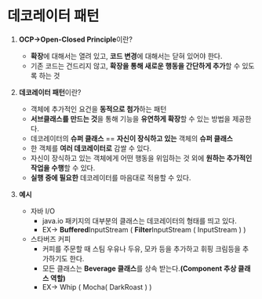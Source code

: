 # 데코레이터 패턴

1. **OCP->Open-Closed Principle**이란?
   * **확장**에 대해서는 열려 있고, **코드 변경**에 대해서는 닫혀 있어야 한다.
   * 기존 코드는 건드리지 않고, **확장을 통해 새로운 행동을 간단하게 추가**할 수 있도록 하는 것

1. **데코레이터 패턴**이란?
   * 객체에 추가적인 요건을 **동적으로 첨가**하는 패턴
   * **서브클래스를 만드는 것**을 통해 기능을 **유연하게 확장**할 수 있는 방법을 제공한다.
   * 데코레이터의 **슈퍼 클래스** == **자신이 장식하고 있는** 객체의 **슈퍼 클래스**
   * 한 객체를 **여러 데코레이터로** 감쌀 수 있다.
   * 자신이 장식하고 있는 객체에게 어떤 행동을 위임하는 것 외에 **원하는 추가적인 작업을 수행**할 수 있다.
   * **실행 중에 필요한** 데코레이터를 마음대로 적용할 수 있다.

1. **예시**
   * 자바 I/O
     * java.io 패키지의 대부분의 클래스는 데코레이터의 형태를 띄고 있다.
     * EX-> **Buffered**InputStream ( **Filter**InputStream ( InputStream ) )
   * 스타버즈 커피
     * 커피를 주문할 때 스팀 우유나 두유, 모카 등을 추가하고 휘핑 크림등을 추가하기도 한다.
     * 모든 클래스는 **Beverage 클래스**를 상속 받는다.**(Component 추상 클래스 역할)**
     * EX-> Whip ( Mocha( DarkRoast ) )
